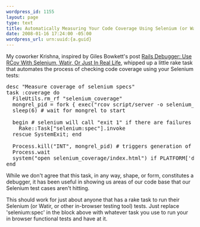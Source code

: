 ```yaml
--- 
wordpress_id: 1155
layout: page
type: text
title: Automatically Measuring Your Code Coverage Using Selenium (or Watir) and Rcov
date: 2008-01-16 17:24:00 -05:00
wordpress_url: urn:uuid:{a.guid}
---
```

<p>My coworker Krishna, inspired by Giles Bowkett's post <a href="http://gilesbowkett.blogspot.com/2007/10/use-rcov-with-selenium-watir-or-just-in.html">Rails Debugger: Use RCov With Selenium, Watir, Or Just In Real Life</a>, whipped up a little rake task that automates the process of checking code coverage using your Selenium tests:</p>

<pre>
desc "Measure coverage of selenium specs"
task :coverage do
  FileUtils.rm_rf "selenium_coverage"
  mongrel_pid = fork { exec("rcov script/server -o selenium_coverage --rails -- -e test -p 4000") }
  sleep(6) # wait for mongrel to start

  begin # selenium will call "exit 1" if there are failures
    Rake::Task["selenium:spec"].invoke
  rescue SystemExit; end

  Process.kill("INT", mongrel_pid) # triggers generation of rcov report
  Process.wait
  system("open selenium_coverage/index.html") if PLATFORM['darwin']
end
</pre>

<p>While we don't agree that this task, in any way, shape, or form, constitutes a debugger, it has been useful in showing us areas of our code base that our Selenium test cases aren't hitting. </p>

<p>This should work for just about anyone that has a rake task to run their Selenium (or Watir, or other in-browser testing tool) tests. Just replace 'selenium:spec' in the block above with whatever task you use to run your in browser functional tests and have at it.</p>
